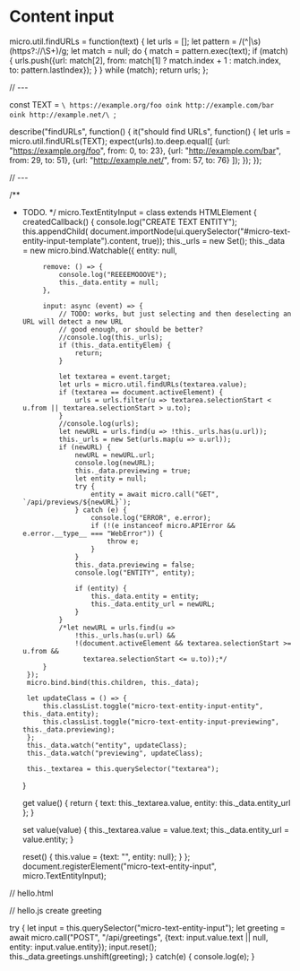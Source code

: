 # Content input

micro.util.findURLs = function(text) {
    let urls = [];
    let pattern = /(^|\s)(https?:\/\/\S+)/g;
    let match = null;
    do {
        match = pattern.exec(text);
        if (match) {
            urls.push({url: match[2], from: match[1] ? match.index + 1 : match.index, to: pattern.lastIndex});
        }
    } while (match);
    return urls;
};

// ---

const TEXT = `\
https://example.org/foo
oink http://example.com/bar oink
http://example.net/\
`;


describe("findURLs", function() {
    it("should find URLs", function() {
        let urls = micro.util.findURLs(TEXT);
        expect(urls).to.deep.equal([
            {url: "https://example.org/foo", from: 0, to: 23},
            {url: "http://example.com/bar", from: 29, to: 51},
            {url: "http://example.net/", from: 57, to: 76}
        ]);
    });
});

// ---

/**
 * TODO.
 */
micro.TextEntityInput = class extends HTMLElement {
    createdCallback() {
        console.log("CREATE TEXT ENTITY");
        this.appendChild(
            document.importNode(ui.querySelector("#micro-text-entity-input-template").content,
                                true));
        this._urls = new Set();
        this._data = new micro.bind.Watchable({
            entity: null,

            remove: () => {
                console.log("REEEEMOOOVE");
                this._data.entity = null;
            },

            input: async (event) => {
                // TODO: works, but just selecting and then deselecting an URL will detect a new URL
                // good enough, or should be better?
                //console.log(this._urls);
                if (this._data.entityElem) {
                    return;
                }

                let textarea = event.target;
                let urls = micro.util.findURLs(textarea.value);
                if (textarea == document.activeElement) {
                    urls = urls.filter(u => textarea.selectionStart < u.from || textarea.selectionStart > u.to);
                }
                //console.log(urls);
                let newURL = urls.find(u => !this._urls.has(u.url));
                this._urls = new Set(urls.map(u => u.url));
                if (newURL) {
                    newURL = newURL.url;
                    console.log(newURL);
                    this._data.previewing = true;
                    let entity = null;
                    try {
                        entity = await micro.call("GET", `/api/previews/${newURL}`);
                    } catch (e) {
                        console.log("ERROR", e.error);
                        if (!(e instanceof micro.APIError && e.error.__type__ === "WebError")) {
                            throw e;
                        }
                    }
                    this._data.previewing = false;
                    console.log("ENTITY", entity);

                    if (entity) {
                        this._data.entity = entity;
                        this._data.entity_url = newURL;
                    }
                }
                /*let newURL = urls.find(u =>
                    !this._urls.has(u.url) &&
                    !(document.activeElement && textarea.selectionStart >= u.from &&
                      textarea.selectionStart <= u.to));*/
            }
        });
        micro.bind.bind(this.children, this._data);

        let updateClass = () => {
            this.classList.toggle("micro-text-entity-input-entity", this._data.entity);
            this.classList.toggle("micro-text-entity-input-previewing", this._data.previewing);
        };
        this._data.watch("entity", updateClass);
        this._data.watch("previewing", updateClass);

        this._textarea = this.querySelector("textarea");
    }

    get value() {
        return {
            text: this._textarea.value,
            entity: this._data.entity_url
        };
    }

    set value(value) {
        this._textarea.value = value.text;
        this._data.entity_url = value.entity;
    }

    reset() {
        this.value = {text: "", entity: null};
    }
};
document.registerElement("micro-text-entity-input", micro.TextEntityInput);

<template id="micro-text-entity-input-template">
    <div data-content="renderEntity entity"></div>
    <button is="micro-button" type="button" class="action action-subtle" data-run="remove">
        <i class="fa fa-minus-circle"></i> Remove
    </button>
    <label>
        <textarea data-oninput="input" data-onclick="input" data-onkeyup="input" data-onblur="input" data-onfocus="input"></textarea>
    </label>
    <p>
        <small>
            <i class="fa fa-spinner fa-spin"></i> You can add more content (image, video, …) by
            inserting a link.
        </small>
    </p>
</template>
<style>
    micro-text-entity-input > * {
        margin: calc(1.5rem / 4) 0;
    }

    micro-text-entity-input:not(.micro-text-entity-input-entity) > button,
    micro-text-entity-input:not(.micro-text-entity-input-previewing) > p i {
        display: none;
    }
</style>

// hello.html

<micro-text-entity-input></micro-text-entity-input>

// hello.js create greeting

try {
    let input = this.querySelector("micro-text-entity-input");
    let greeting = await micro.call("POST", "/api/greetings",
        {text: input.value.text || null, entity: input.value.entity});
    input.reset();
    this._data.greetings.unshift(greeting);
} catch(e) {
    console.log(e);
}
